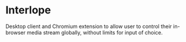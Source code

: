 # Interlope
Desktop client and Chromium extension to allow user to control their in-browser media stream globally, without limits for input of choice.
